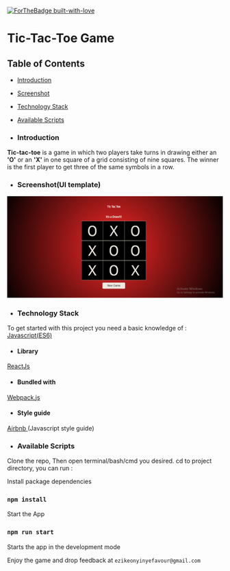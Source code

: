 [![ForTheBadge built-with-love](http://ForTheBadge.com/images/badges/built-with-love.svg)](https://GitHub.com/Onyimatics/)

# Tic-Tac-Toe Game

## Table of Contents

 - [Introduction](#introduction)
 - [Screenshot](#Screenshot)
 - [Technology Stack](#Technology-Stack)
 - [Available Scripts](#Available-Scripts)

 - ### Introduction

**Tic-tac-toe** is a game in which two players take turns in drawing either an **'O'** or an **'X'** in one square of a grid consisting of nine squares. The winner is the first player to get three of the same symbols in a row.


- ### Screenshot(UI template)
![alt](./public/screenShot.PNG)

- ### Technology Stack

To get started with this project you need a basic knowledge of :
[Javascript(ES6)](https://es6.io/)

- #### __Library__
[ReactJs](https://reactjs.org/)

- #### __Bundled with__
[Webpack.js](https://webpack.js.org)

- #### __Style guide__
[Airbnb ](https://github.com/airbnb/javascript)(Javascript style guide)

- ### Available Scripts

Clone the repo,
Then open terminal/bash/cmd you desired. cd to project directory, you can run : 

Install package dependencies

### `npm install`

Start the App

### `npm run start`
Starts the app in the development mode

Enjoy the game and drop feedback at `ezikeonyinyefavour@gmail.com`
